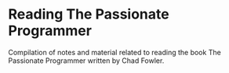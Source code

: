 # Reading The Passionate Programmer

Compilation of notes and material related to reading the book The Passionate Programmer written by Chad Fowler.
